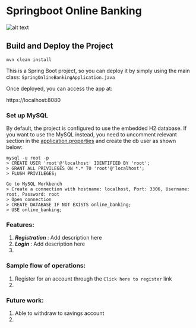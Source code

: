 # Springboot Online Banking

![alt text](https://https://github.com/wjlingg/springonlinebanking/blob/main/image.png)

## Build and Deploy the Project
```
mvn clean install
```

This is a Spring Boot project, so you can deploy it by simply using the main class: `SpringOnlineBankingApplication.java`

Once deployed, you can access the app at: 

https://localhost:8080

### Set up MySQL
By default, the project is configured to use the embedded H2 database.
If you want to use the MySQL instead, you need to uncomment relevant section in the [application.properties](src/main/resources/application.properties) and create the db user as shown below:
```
mysql -u root -p 
> CREATE USER 'root'@'localhost' IDENTIFIED BY 'root';
> GRANT ALL PRIVILEGES ON *.* TO 'root'@'localhost';
> FLUSH PRIVILEGES;

Go to MySQL Workbench
> Create a connection with hostname: localhost, Port: 3306, Username: root, Password: root
> Open connection
> CREATE DATABASE IF NOT EXISTS online_banking;
> USE online_banking;
```

### Features:

1) ***Registration*** : Add description here
2) ***Login*** : Add description here
3) 

### Sample flow of operations:

1) Register for an account through the `Click here to register` link
2) 

### Future work:

1) Able to withdraw to savings account
2) 